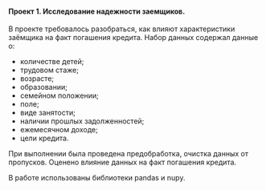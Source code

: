 #### Проект 1.  Исследование надежности заемщиков.
В проекте требовалось разобраться, как влияют характеристики заёмщика на факт погашения кредита. Набор данных содержал данные о:

 - количестве детей;
 - трудовом стаже;
 - возрасте;
 - образовании;
 - семейном положении;
 - поле;
 - виде занятости;
 - наличии прошлых задолженностей;
 - ежемесячном доходе;
 - цели кредита.
 
 При выполнении была проведена предобработка, очистка данных от пропусков. Оценено влияние данных на факт погашения кредита. 

В работе использованы библиотеки pandas и nupy.